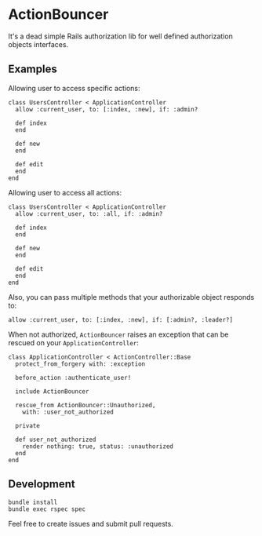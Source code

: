 # ActionBouncer

It's a dead simple Rails authorization lib for well defined authorization objects interfaces.

## Examples

Allowing user to access specific actions:

```
class UsersController < ApplicationController
  allow :current_user, to: [:index, :new], if: :admin?

  def index
  end

  def new
  end
  
  def edit
  end
end
```

Allowing user to access all actions:

```
class UsersController < ApplicationController
  allow :current_user, to: :all, if: :admin?

  def index
  end

  def new
  end
  
  def edit
  end
end
```

Also, you can pass multiple methods that your authorizable object responds to:

```
allow :current_user, to: [:index, :new], if: [:admin?, :leader?]
```

When not authorized, `ActionBouncer` raises an exception that can be rescued on your `ApplicationController`:

```
class ApplicationController < ActionController::Base
  protect_from_forgery with: :exception

  before_action :authenticate_user!

  include ActionBouncer

  rescue_from ActionBouncer::Unauthorized,
    with: :user_not_authorized

  private

  def user_not_authorized
    render nothing: true, status: :unauthorized
  end
end
```

## Development

```
bundle install
bundle exec rspec spec
```

Feel free to create issues and submit pull requests.
